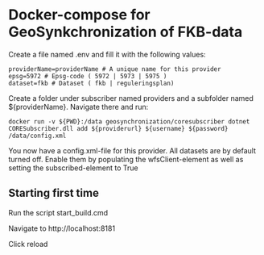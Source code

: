 # Docker-compose for GeoSynkchronization of FKB-data

Create a file named .env and fill it with the following values:
``` 
providerName=providerName # A unique name for this provider
epsg=5972 # Epsg-code ( 5972 | 5973 | 5975 )
dataset=fkb # Dataset ( fkb | reguleringsplan)
``` 
Create a folder under subscriber named providers and a subfolder named ${providerName}. Navigate there and run:
``` 
docker run -v ${PWD}:/data geosynchronization/coresubscriber dotnet CORESubscriber.dll add ${providerurl} ${username} ${password} /data/config.xml
``` 

You now have a config.xml-file for this provider. All datasets are by default turned off. Enable them by populating the wfsClient-element as well as setting the subscribed-element to True

## Starting first time

Run the script start_build.cmd

Navigate to http://localhost:8181

Click reload
